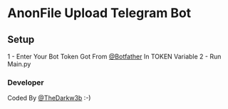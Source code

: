 # AnonFile Upload Telegram Bot

## Setup
1 - Enter Your Bot Token Got From [@Botfather](https://t.me/botfather) In TOKEN Variable
2 - Run Main.py

### Developer
Coded By [@TheDarkw3b](https://t.me/TheDarkW3b) :-)

